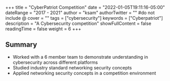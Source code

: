 +++
title = "CyberPatriot Competition"
date = "2022-01-05T19:11:16-05:00"
dateRange = "2017 - 2021"
author = "ksam"
authorTwitter = "" #do not include @
cover = ""
tags = ["cybersecurity"]
keywords = ["Cyberpatriot"]
description = "A Cybersecurity competition"
showFullContent = false
readingTime = false
weight = 6
+++

## Summary

- Worked with a 6 member team to demonstrate understanding in cybersecurity across different platforms
- Studied industry standard networking security concepts
- Applied networking security concepts in a competition environment
